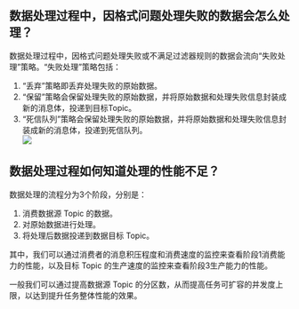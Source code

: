 ## 数据处理过程中，因格式问题处理失败的数据会怎么处理？

数据处理过程中，因格式问题处理失败或不满足过滤器规则的数据会流向“失败处理”策略。“失败处理”策略包括：

1. “丢弃”策略即丢弃处理失败的原始数据。
2. “保留”策略会保留处理失败的原始数据，并将原始数据和处理失败信息封装成新的消息体，投递到目标Topic。
3. “死信队列”策略会保留处理失败的原始数据，并将原始数据和处理失败信息封装成新的消息体，投递到死信队列。                 
![](https://qcloudimg.tencent-cloud.cn/raw/701d3b8d0cb83e32f41133ea64cd8af1.png)



## 数据处理过程如何知道处理的性能不足？

数据处理的流程分为3个阶段，分别是：

1. 消费数据源 Topic 的数据。
2. 对原始数据进行处理。
3. 将处理后数据投递到数据目标 Topic。

其中，我们可以通过消费者的消息积压程度和消费速度的监控来查看阶段1消费能力的性能，以及目标 Topic 的生产速度的监控来查看阶段3生产能力的性能。

一般我们可以通过提高数据源 Topic 的分区数，从而提高任务可扩容的并发度上限，以达到提升任务整体性能的效果。
